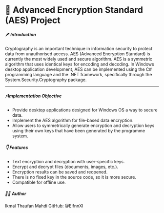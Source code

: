 # 🔐 Advanced Encryption Standard (AES) Project

##### 🪶 Introduction
Cryptography is an important technique in information security to protect data from unauthorised access. AES (Advanced Encryption Standard) is currently the most widely used and secure algorithm. AES is a symmetric algorithm that uses identical keys for encoding and decoding.
In Windows desktop application development, AES can be implemented using the C# programming language and the .NET framework, specifically through the System.Security.Cryptography package.

---

##### ⚡Implementation Objective

* Provide desktop applications designed for Windows OS a way to secure data.
* Implement the AES algorithm for file-based data encryption.
* Allow users to symmetrically generate encryption and decryption keys using their own keys that have been generated by the programme system.

##### 👇 Features

* Text encryption and decryption with user-specific keys.
* Encrypt and decrypt files (documents, images, etc.).
* Encryption results can be saved and reopened.
* There is no fixed key in the source code, so it is more secure.
* Compatible for offline use.

##### 🧑‍💻 Author
Ikmal Thaufan Mahdi 
GitHub: @ElfnnXI

